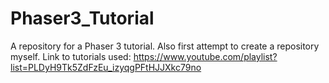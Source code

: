# Phaser3_Tutorial
A repository for a Phaser 3 tutorial. Also first attempt to create a repository myself.
Link to tutorials used: https://www.youtube.com/playlist?list=PLDyH9Tk5ZdFzEu_izyqgPFtHJJXkc79no
